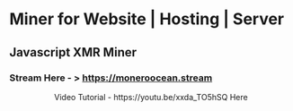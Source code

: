 # Miner for Website | Hosting | Server
## Javascript XMR Miner
### Stream Here - > https://moneroocean.stream

 <center> Video Tutorial - https://youtu.be/xxda_TO5hSQ Here</center>
